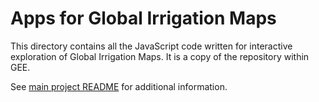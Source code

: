 # Apps for Global Irrigation Maps

This directory contains all the JavaScript code written for interactive exploration of Global Irrigation Maps.
It is a copy of the repository within GEE.

See [main project README](https://github.com/deepix/globalirrigationmap/) for additional information.
